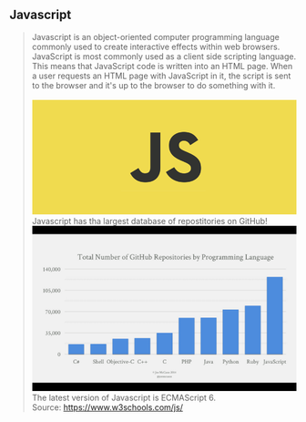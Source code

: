 ## Javascript
> Javascript is an object-oriented computer programming language commonly used to create interactive effects within web browsers. JavaScript is most commonly used as a client side scripting language. This means that JavaScript code is written into an HTML page. When a user requests an HTML page with JavaScript in it, the script is sent to the browser and it's up to the browser to do something with it.<br/> <br/>
![alt text](https://github.com/anshulbatra/Project-Batman/blob/master/Yash/Resources/1-H-25KB7EbSHjv70HXrdl6w.png)<br/>
Javascript has tha largest database of repostitories on GitHub!<br/>
![alt text](https://github.com/anshulbatra/Project-Batman/blob/master/Yash/Resources/BlXSKT9IAAAjzp2.png)<br/>
The latest version of Javascript is ECMAScript 6.<br/>
Source: https://www.w3schools.com/js/
